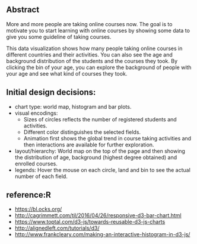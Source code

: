 ## Abstract
More and more people are taking online courses now. The goal is to motivate you to start learning with online courses by showing some data to give you some guideline of taking courses. 

This data visualization shows how many people taking online courses in different countries and their activities. You can also see the age and background distribution of the students and the courses they took. By clicking the bin of your age, you can explore the background of people with your age and see what kind of courses they took. 


## Initial design decisions:
- chart type: world map, histogram and bar plots.
- visual encodings: 
  - Sizes of circles reflects the number of registered students and activities.
  - Different color distinguishes the selected fields.  
  - Animation first shows the global trend in course taking activities and then interactions are available for further exploration.
- layout/hierarchy: World map on the top of the page and then showing the distribution of age, background (highest degree obtained) and enrolled courses.
- legends: Hover the mouse on each circle, land and bin to see the actual number of each field.    

## reference:R
* https://bl.ocks.org/
* http://cagrimmett.com/til/2016/04/26/responsive-d3-bar-chart.html
* https://www.toptal.com/d3-js/towards-reusable-d3-js-charts
* http://alignedleft.com/tutorials/d3/
* http://www.frankcleary.com/making-an-interactive-histogram-in-d3-js/

